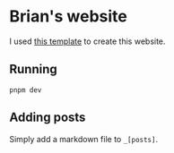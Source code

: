 # Brian's website

I used [this template](https://github.com/vercel/next.js/tree/canary/examples/blog-starter) to create this website.

## Running

`pnpm dev`

## Adding posts

Simply add a markdown file to `_[posts]`.
